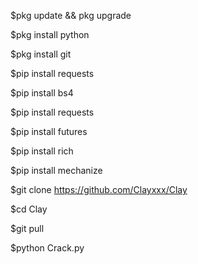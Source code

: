 $pkg update && pkg upgrade

$pkg install python 

$pkg install git

$pip install requests

$pip install bs4 

$pip install requests 

$pip install futures 

$pip install rich

$pip install mechanize 

$git clone https://github.com/Clayxxx/Clay

$cd Clay

$git pull

$python Crack.py

